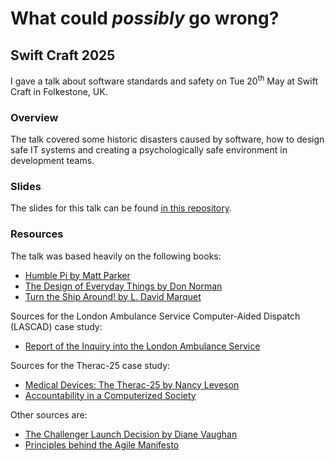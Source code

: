 # What could _possibly_ go wrong?
## Swift Craft 2025

I gave a talk about software standards and safety on Tue 20<sup>th</sup> May at Swift Craft in Folkestone, UK.

### Overview

The talk covered some historic disasters caused by software, how to design safe IT systems and creating a psychologically safe environment in development teams.

### Slides

The slides for this talk can be found [in this repository](Slides.pdf).

### Resources

The talk was based heavily on the following books:

- [Humble Pi by Matt Parker](https://www.penguin.co.uk/books/300640/humble-pi-by-parker-matt/9780141989143)
- [The Design of Everyday Things by Don Norman](https://mitpress.mit.edu/9780262525671/the-design-of-everyday-things/)
- [Turn the Ship Around! by L. David Marquet](https://davidmarquet.com/turn-the-ship-around-book/)

Sources for the London Ambulance Service Computer-Aided Dispatch (LASCAD) case study:

- [Report of the Inquiry into the London Ambulance Service](http://www0.cs.ucl.ac.uk/staff/A.Finkelstein/las/lascase0.9.pdf)

Sources for the Therac-25 case study:

- [Medical Devices: The Therac-25 by Nancy Leveson](https://legacy.cs.indiana.edu/classes/p415-sjoh/readings/Therac25/therac-update.pdf)
- [Accountability in a Computerized Society](https://nissenbaum.tech.cornell.edu/papers/accountability.pdf)

Other sources are:

- [The Challenger Launch Decision by Diane Vaughan](https://press.uchicago.edu/ucp/books/book/chicago/C/bo22781921.html)
- [Principles behind the Agile Manifesto](https://agilemanifesto.org/principles.html)


